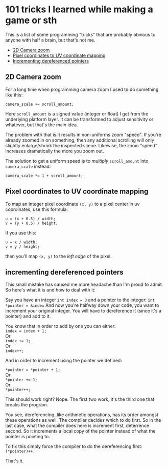 # 101 tricks I learned while making a game or sth

This is a list of some programming "tricks" that are probably
obvious to anyone with half a brain, but that's not me.

- [2D Camera zoom](#2d-camera-zoom)
- [Pixel coordinates to UV coordinate mapping](#pixel-coordinates-to-uv-coordinate-mapping)
- [Incrementing dereferenced pointers](#incrementing-dereferenced-pointers)
## 2D Camera zoom

For a long time when programming camera zoom I used to do something like this:

```
camera_scale += scroll_amount;
```

Here `scroll_amount` is a signed value (integer or float) I get from the underlying
platform layer. It can be transformed to adjust sensitivity or whatever, but
that's the main idea.

The problem with that is it results in non-uniforms zoom "speed". If you're
already zoomed in on something, then any additional scrolling will only slightly
enlarge/shrink the inspected scene. Likewise, the zoom "speed" increases dramatically 
the more you zoom out.

The solution to get a uniform speed is to _multiply_ `scroll_amount` into
`camera_scale` instead:

```
camera_scale *= 1 + scroll_amount;
```

## Pixel coordinates to UV coordinate mapping

To map an integer pixel coordinate `(x, y)` to a pixel center in uv coordinates,
use this formula:

```
u = (x + 0.5) / width;
v = (y + 0.5) / height;
```

If you use this:

```
u = x / width;
v = y / height;
```

then you'll map `(x, y)` to the _left edge_ of the pixel.


## incrementing dereferenced pointers

This small mistake has caused me more headache than I'm proud to admit. So here's what it is and how to deal with it:

Say you have an integer `int index = 3` and a pointer to the integer:
 ```int *pointer = &index```
And now you're halfway down your code, you want to increment your original integer. You will have to dereference it (since it's a pointer) and add to it. 

You know that in order to add by one you can either:    
```index = index + 1;```    
Or    
```index += 1;```    
Or    
```index++;```    

And in order to increment using the pointer we defined:    

```*pointer = *pointer + 1;```    
Or     
```*pointer += 1;```      
Or      
```*pointer++;```     

This should work right? Nope. The first two work, it's the third one that breaks the program.

You see, dereferencing, like arithmetic operations, has its order amongst these operations as well. The compiler decides which to do first. So in the last case, what the compiler does here is increment first, deterrence second. So it increments a local copy of the pointer instead of what the pointer is pointing to. 

To fix this simply force the compiler to do the dereferencing first:    
```(*pointer)++;```

That's it.
